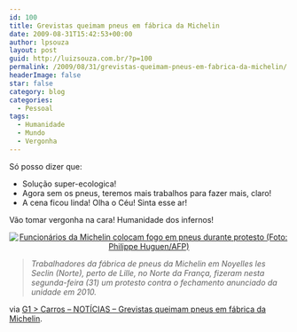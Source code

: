 ```yaml
---
id: 100
title: Grevistas queimam pneus em fábrica da Michelin
date: 2009-08-31T15:42:53+00:00
author: lpsouza
layout: post
guid: http://luizsouza.com.br/?p=100
permalink: /2009/08/31/grevistas-queimam-pneus-em-fabrica-da-michelin/
headerImage: false
star: false
category: blog
categories:
  - Pessoal
tags:
  - Humanidade
  - Mundo
  - Vergonha
---
```

Só posso dizer que:

  * Solução super-ecologica!
  * Agora sem os pneus, teremos mais trabalhos para fazer mais, claro!
  * A cena ficou linda! Olha o Céu! Sinta esse ar!

Vão tomar vergonha na cara! Humanidade dos infernos!

<p style="text-align: center">
  <a href="http://g1.globo.com/Noticias/Carros/0,,MUL1287031-9658,00.html"><img src="http://g1.globo.com/Noticias/Carros/foto/0,,21808901-FMMP,00.jpg" alt="Funcionários da Michelin colocam fogo em pneus durante protesto (Foto: Philippe Huguen/AFP)" /></a>
</p>

> _Trabalhadores da fábrica de pneus da Michelin em Noyelles les Seclin (Norte), perto de Lille, no Norte da França, fizeram nesta segunda-feira (31) um protesto contra o fechamento anunciado da unidade em 2010._

via [G1 > Carros &#8211; NOTÍCIAS &#8211; Grevistas queimam pneus em fábrica da Michelin](http://g1.globo.com/Noticias/Carros/0,,MUL1287031-9658,00.html).